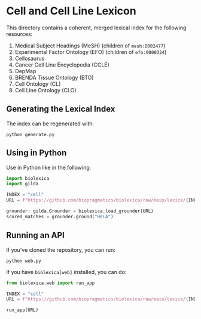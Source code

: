 # Cell and Cell Line Lexicon

This directory contains a coherent, merged lexical index for the following resources:

1. Medical Subject Headings (MeSH) (children of `mesh:D002477`)
2. Experimental Factor Ontology (EFO) (children of `efo:0000324`)
3. Cellosaurus
4. Cancer Cell Line Encyclopedia (CCLE)
5. DepMap
6. BRENDA Tissue Ontology (BTO)
7. Cell Ontology (CL)
8. Cell Line Ontology (CLO)

## Generating the Lexical Index

The index can be regenerated with:

```shell
python generate.py
```

## Using in Python

Use in Python like in the following:

```python
import biolexica
import gilda

INDEX = "cell"
URL = f"https://github.com/biopragmatics/biolexica/raw/main/lexica/{INDEX}/terms.tsv.gz"

grounder: gilda.Grounder = biolexica.load_grounder(URL)
scored_matches = grounder.ground("HeLA")
```

## Running an API

If you've cloned the repository, you can run:

```shell
python web.py
```

If you have `biolexica[web]` installed, you can do:

```python
from biolexica.web import run_app

INDEX = "cell"
URL = f"https://github.com/biopragmatics/biolexica/raw/main/lexica/{INDEX}/terms.tsv.gz"

run_app(URL)
```
